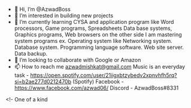 - 👋 Hi, I’m @AzwadBoss
- 👀 I’m interested in building new projects 
- 🌱 I’m currently learning CYSA and application program like Word processors, Game programs, Spreadsheets Data base systems, Graphics programs, Web browsers on the other side I am mastering system programs ex. Operating system like Networking system. Database system. Programming language software. Web site server. Data backup.
- 💞️ I’m looking to collaborate with Google or Amazon
- 📫 How to reach me azwadmishkat@gmail.com
Music is an everyday task - https://open.spotify.com/user/21iigxbtzybedv2xpnvhfh5rq?si=b2ae277d0212470b (Spotify)
Facebook - https://www.facebook.com/azwad06/
Discord - AzwadBoss#8331

<!- One of a kind
